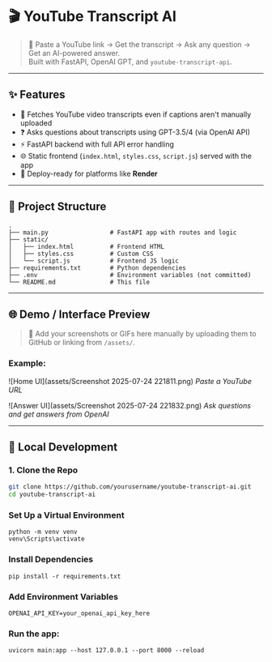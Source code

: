 # 🎬 YouTube Transcript AI

> 🚀 Paste a YouTube link → Get the transcript → Ask any question → Get an AI-powered answer.  
> Built with FastAPI, OpenAI GPT, and `youtube-transcript-api`.

---

## ✨ Features

- 📼 Fetches YouTube video transcripts even if captions aren't manually uploaded
- ❓ Asks questions about transcripts using GPT-3.5/4 (via OpenAI API)
- ⚡ FastAPI backend with full API error handling
- 🌐 Static frontend (`index.html`, `styles.css`, `script.js`) served with the app
- 🚀 Deploy-ready for platforms like **Render**

---

## 📁 Project Structure
```
.
├── main.py                 # FastAPI app with routes and logic
├── static/
│   ├── index.html          # Frontend HTML
│   ├── styles.css          # Custom CSS
│   └── script.js           # Frontend JS logic
├── requirements.txt        # Python dependencies
├── .env                    # Environment variables (not committed)
└── README.md               # This file

```

---

## 🌐 Demo / Interface Preview

> 🔽 Add your screenshots or GIFs here manually by uploading them to GitHub or linking from `/assets/`.

### Example:

![Home UI](assets/Screenshot 2025-07-24 221811.png)
*Paste a YouTube URL*

![Answer UI](assets/Screenshot 2025-07-24 221832.png)
*Ask questions and get answers from OpenAI*

---

## 🧪 Local Development

### 1. Clone the Repo

```bash
git clone https://github.com/yourusername/youtube-transcript-ai.git
cd youtube-transcript-ai
```
### Set Up a Virtual Environment
```
python -m venv venv
venv\Scripts\activate
```

### Install Dependencies
```
pip install -r requirements.txt
```

### Add Environment Variables
```
OPENAI_API_KEY=your_openai_api_key_here
```


### Run the app:
```
uvicorn main:app --host 127.0.0.1 --port 8000 --reload
```
